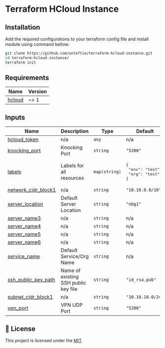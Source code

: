 # Terraform HCloud Instance

## Installation

Add the required configurations to your terraform config file and install module using command bellow:

```sh
git clone https://github.com/unleftie/terraform-hcloud-instance.git
cd terraform-hcloud-instance/
terraform init
```

<!-- BEGIN_TF_DOCS -->

## Requirements

| Name                                                            | Version |
| --------------------------------------------------------------- | ------- |
| <a name="requirement_hcloud"></a> [hcloud](#requirement_hcloud) | ~> 1    |

## Inputs

| Name                                                                                       | Description                          | Type          | Default                                                | Required |
| ------------------------------------------------------------------------------------------ | ------------------------------------ | ------------- | ------------------------------------------------------ | :------: |
| <a name="input_hcloud_token"></a> [hcloud_token](#input_hcloud_token)                      | n/a                                  | `any`         | n/a                                                    |   yes    |
| <a name="input_knocking_port"></a> [knocking_port](#input_knocking_port)                   | Knocking Port                        | `string`      | `"5200"`                                               |    no    |
| <a name="input_labels"></a> [labels](#input_labels)                                        | Labels for all resources             | `map(string)` | <pre>{<br> "env": "test",<br> "org": "test"<br>}</pre> |    no    |
| <a name="input_network_cidr_block1"></a> [network_cidr_block1](#input_network_cidr_block1) | n/a                                  | `string`      | `"10.10.0.0/16"`                                       |    no    |
| <a name="input_server_location"></a> [server_location](#input_server_location)             | Default Server Location              | `string`      | `"nbg1"`                                               |    no    |
| <a name="input_server_name3"></a> [server_name3](#input_server_name3)                      | n/a                                  | `string`      | n/a                                                    |   yes    |
| <a name="input_server_name4"></a> [server_name4](#input_server_name4)                      | n/a                                  | `string`      | n/a                                                    |   yes    |
| <a name="input_server_name5"></a> [server_name5](#input_server_name5)                      | n/a                                  | `string`      | n/a                                                    |   yes    |
| <a name="input_server_name6"></a> [server_name6](#input_server_name6)                      | n/a                                  | `string`      | n/a                                                    |   yes    |
| <a name="input_service_name"></a> [service_name](#input_service_name)                      | Default Service/Org Name             | `string`      | n/a                                                    |   yes    |
| <a name="input_ssh_public_key_path"></a> [ssh_public_key_path](#input_ssh_public_key_path) | Name of existing SSH public key file | `string`      | `"id_rsa.pub"`                                         |    no    |
| <a name="input_subnet_cidr_block1"></a> [subnet_cidr_block1](#input_subnet_cidr_block1)    | n/a                                  | `string`      | `"10.10.10.0/24"`                                      |    no    |
| <a name="input_vpn_port"></a> [vpn_port](#input_vpn_port)                                  | VPN UDP Port                         | `string`      | `"5200"`                                               |    no    |

<!-- END_TF_DOCS -->

## 📝 License

This project is licensed under the [MIT](LICENSE.md).
